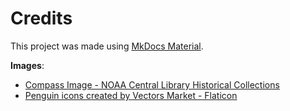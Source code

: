 # Credits

This project was made using [MkDocs Material](https://squidfunk.github.io/mkdocs-material/).


**Images**:

- [Compass Image - NOAA Central Library Historical Collections](https://commons.wikimedia.org/wiki/File:Compass_-_Book_jacket_of_%22A_Treatise_on_Navigation_and_Nautical_Astronomy.%22.jpg)
- [Penguin icons created by Vectors Market - Flaticon](https://www.flaticon.com/free-icons/penguin)